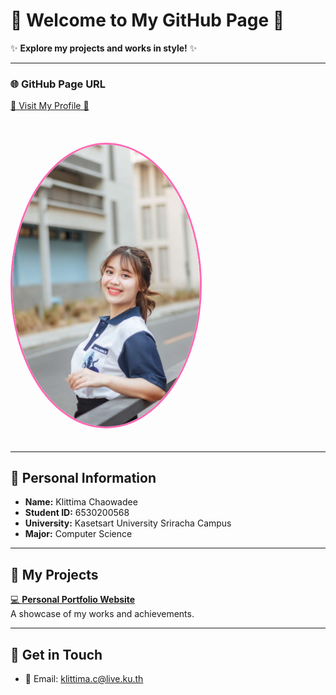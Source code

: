 
# 🎀 Welcome to My GitHub Page 🎀

✨ **Explore my projects and works in style!** ✨

---

### 🌐 GitHub Page URL  
[🌸 Visit My Profile 🌸](https://anniemark2522.github.io)

<br>

<img src="assets/image/picture.jpg" width="300px" alt="My Profile" style="border-radius: 50%; border: 3px solid #ff69b4; margin: 20px 0;">

---

## 📌 Personal Information  
- **Name:** Klittima Chaowadee  
- **Student ID:** 6530200568  
- **University:** Kasetsart University Sriracha Campus  
- **Major:** Computer Science  

---

## 🎯 My Projects  

[💻 **Personal Portfolio Website**](https://anniemark2522.github.io)  
A showcase of my works and achievements.

---

## 🔗 Get in Touch  
- 📧 Email: [klittima.c@live.ku.th](mailto:klittima.c@live.ku.th)

</div>
